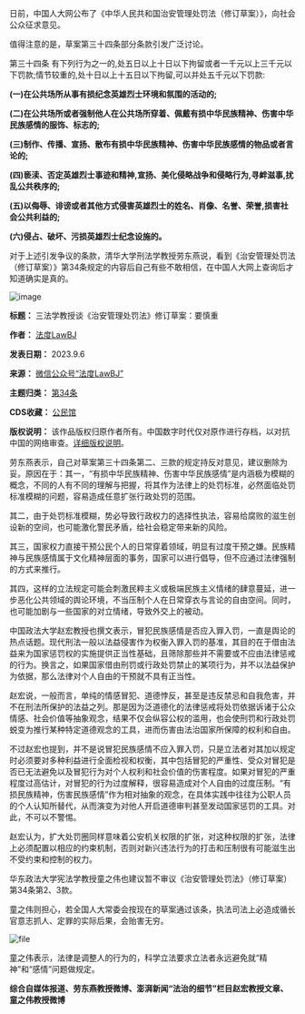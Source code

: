 日前，中国人大网公布了《中华人民共和国治安管理处罚法（修订草案）》，向社会公众征求意见。


值得注意的是，草案第三十四条部分条款引发广泛讨论。


第三十四条 有下列行为之一的,处五日以上十日以下拘留或者一千元以上三千元以下罚款;情节较重的,处十日以上十五日以下拘留,可以并处五千元以下罚款:


**(一)在公共场所从事有损纪念英雄烈士环境和氛围的活动的;** 


**(二)在公共场所或者强制他人在公共场所穿着、佩戴有损中华民族精神、伤害中华民族感情的服饰、标志的;** 


**(三)制作、传播、宣扬、散布有损中华民族精神、伤害中华民族感情的物品或者言论的;** 


**(四)亵渎、否定英雄烈士事迹和精神,宣扬、美化侵略战争和侵略行为,寻衅滋事,扰乱公共秩序的;** 


**(五)以侮辱、诽谤或者其他方式侵害英雄烈士的姓名、肖像、名誉、荣誉,损害社会公共利益的;** 


**(六)侵占、破坏、污损英雄烈士纪念设施的。** 


对于上述引发争议的条款，清华大学刑法学教授劳东燕说，看到《治安管理处罚法（修订草案）》第34条规定的内容后自己有些不敢相信，在中国人大网上查询后才知道确实是真的。


![image](https://chinadigitaltimes.net/chinese/files/2023/09/post-699961-64f85e2a6d2fb.)




**标题：** 三法学教授谈《治安管理处罚法》修订草案：要慎重  

**作者：** [法度LawBJ](https://chinadigitaltimes.net/space/法度LawBJ)  

**发表日期：** 2023.9.6  

**来源：** [微信公众号“法度LawBJ”](https://web.archive.org/web/https://mp.weixin.qq.com/s/70k-7nM41FUvDuPxp7YBJA)  

**主题归类：** [第34条](https://chinadigitaltimes.net/space/第34条)  

**CDS收藏：** [公民馆](https://chinadigitaltimes.net/space/%E5%85%AC%E6%B0%91%E9%A6%86)  

**版权说明：** 该作品版权归原作者所有。中国数字时代仅对原作进行存档，以对抗中国的网络审查。[详细版权说明](https://chinadigitaltimes.net/chinese/copyright)。


劳东燕表示，自己对草案第三十四条第二、三款的规定持反对意见，建议删除为妥。原因在于：其一，“有损中华民族精神、伤害中华民族感情”是内涵极为模糊的概念，不同的人有不同的理解与把握，将其作为法律上的处罚标准，必然面临处罚标准模糊的问题，容易造成任意扩张行政处罚的范围。


其二，由于处罚标准模糊，势必导致行政权力的选择性执法，容易给腐败的滋生创设新的空间，也可能激化警民矛盾，给社会稳定带来新的风险。


其三，国家权力直接干预公民个人的日常穿着领域，明显有过度干预之嫌。民族精神与民族感情属于文化精神层面的事务，国家可以进行倡导，但不应通过法律强制的方式来推行。


其四，这样的立法规定可能会刺激民粹主义或极端民族主义情绪的肆意蔓延，进一步恶化公共领域的舆论环境，不当压制个人在日常穿衣与言论的自由空间。同时，也可能加剧与一些国家的对立情绪，导致外交上的被动。


中国政法大学赵宏教授也撰文表示，冒犯民族感情是否应入罪入罚，一直是舆论的热点话题。现代刑法一般以法益侵害作为权衡入罪入罚的基准，其目的在于借由法益来为国家惩罚权的实施提供正当性基础，且筛除那些并不需要或不应由法律惩戒的行为。换言之，如果国家借由刑罚或行政处罚禁止的某项行为，并不以法益保护为依据，那么法律对个人自由的干预就不具有正当性。


赵宏说，一般而言，单纯的情感冒犯、道德悖反，甚至是违反禁忌和自我危害，并不在刑法所保护的法益之列。那是因为泛道德化的法律惩戒将处罚依据诉诸于公众情感、社会价值等抽象观念，结果不仅会纵容公权的滥用，也会使刑罚和行政处罚蜕变为推行某种特定道德观念的工具，进而伤害由法治国家所保障的权利和自由。


不过赵宏也提到，并不是说冒犯民族感情不应入罪入罚，只是立法者对其加以规定时必须要对多种利益进行全面检视和权衡，其中包括冒犯的严重性、受众对冒犯是否已无法避免以及冒犯行为对个人权利和社会价值的伤害程度。如果对冒犯的严重程度过高估计，对冒犯的行为过度解释，很容易造成对个人自由的过度压制。“有损民族精神，伤害民族感情”作为相对抽象的观念，在具体实践中往往为公职人员的个人认知所替代，从而演变为对他人开启道德审判甚至发动国家惩罚的工具。对此，不可以不警惕。


赵宏认为，扩大处罚圈同样意味着公安机关权限的扩张，对这种权限的扩张，法律上必须配置以相应的约束机制，否则对新兴违法行为的打击和压制很有可能滋生出不受约束和控制的权力。


华东政法大学宪法学教授童之伟也建议暂不审议《治安管理处罚法》（修订草案）第34条第2、3款。


童之伟则担心，若全国人大常委会按现在的草案通过该条，执法司法上必造成循长官意志抓人、定罪的实际后果，会贻害无穷。


![file](https://chinadigitaltimes.net/chinese/files/2023/09/image-1693998443772.png)


童之伟表示，法律是调整人的行为的，科学立法要求立法者永远避免就“精神”和“感情”问题做规定。


**综合自媒体报道、劳东燕教授微博、澎湃新闻“法治的细节”栏目赵宏教授文章、童之伟教授微博** 

